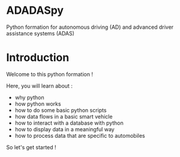 # ADADASpy
Python formation for autonomous driving (AD) and advanced driver assistance systems (ADAS)

# Introduction
Welcome to this python formation !

Here, you will learn about :
- why python
- how python works
- how to do some basic python scripts
- how data flows in a basic smart vehicle
- how to interact with a database with python
- how to display data in a meaningful way
- how to process data that are specific to automobiles

So let's get started !
